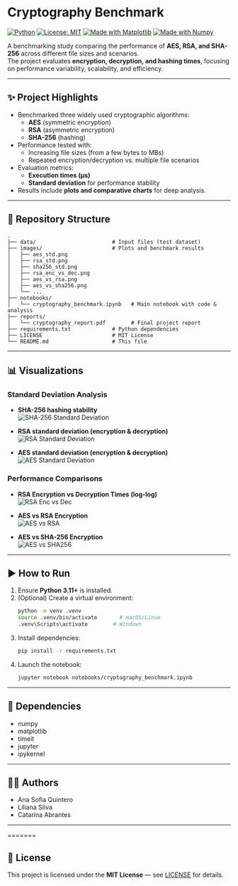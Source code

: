 # Cryptography Benchmark

[![Python](https://img.shields.io/badge/python-3.11%2B-blue)](https://www.python.org/) 
[![License: MIT](https://img.shields.io/badge/License-MIT-green.svg)](./LICENSE)
[![Made with Matplotlib](https://img.shields.io/badge/Made%20with-Matplotlib-orange)](https://matplotlib.org/)
[![Made with Numpy](https://img.shields.io/badge/Made%20with-NumPy-blueviolet)](https://numpy.org/)

A benchmarking study comparing the performance of **AES, RSA, and SHA-256** across different file sizes and scenarios.  
The project evaluates **encryption, decryption, and hashing times**, focusing on performance variability, scalability, and efficiency.

---

## ✨ Project Highlights
- Benchmarked three widely used cryptographic algorithms:
  - **AES** (symmetric encryption)
  - **RSA** (asymmetric encryption)
  - **SHA-256** (hashing)
- Performance tested with:
  - Increasing file sizes (from a few bytes to MBs)
  - Repeated encryption/decryption vs. multiple file scenarios
- Evaluation metrics:
  - **Execution times (µs)**
  - **Standard deviation** for performance stability
- Results include **plots and comparative charts** for deep analysis.

---

## 📂 Repository Structure
```
.
├── data/                        # Input files (test dataset)
├── images/                      # Plots and benchmark results
│   ├── aes_std.png
│   ├── rsa_std.png
│   ├── sha256_std.png
│   ├── rsa_enc_vs_dec.png
│   ├── aes_vs_rsa.png
│   ├── aes_vs_sha256.png
│   └── ...
├── notebooks/
│   └── cryptography_benchmark.ipynb   # Main notebook with code & analysis
├── reports/
│   └── cryptography_report.pdf        # Final project report
├── requirements.txt             # Python dependencies
├── LICENSE                      # MIT License
└── README.md                    # This file
```

---

## 📊 Visualizations

### Standard Deviation Analysis
- **SHA-256 hashing stability**  
  ![SHA-256 Standard Deviation](images/sha256_std.png)

- **RSA standard deviation (encryption & decryption)**  
  ![RSA Standard Deviation](images/rsa_std.png)

- **AES standard deviation (encryption & decryption)**  
  ![AES Standard Deviation](images/aes_std.png)

### Performance Comparisons
- **RSA Encryption vs Decryption Times (log-log)**  
  ![RSA Enc vs Dec](images/rsa_enc_vs_dec.png)

- **AES vs RSA Encryption**  
  ![AES vs RSA](images/aes_vs_rsa.png)

- **AES vs SHA-256 Encryption**  
  ![AES vs SHA256](images/aes_vs_sha256.png)

---

## ▶️ How to Run
1. Ensure **Python 3.11+** is installed.  
2. (Optional) Create a virtual environment:
   ```bash
   python -m venv .venv
   source .venv/bin/activate       # macOS/Linux
   .venv\Scripts\activate        # Windows
   ```
3. Install dependencies:
   ```bash
   pip install -r requirements.txt
   ```
4. Launch the notebook:
   ```bash
   jupyter notebook notebooks/cryptography_benchmark.ipynb
   ```

---

## 🔧 Dependencies
- numpy  
- matplotlib  
- timeit  
- jupyter  
- ipykernel  


---

## 👩‍💻 Authors
- Ana Sofia Quintero
- Liliana Silva 
- Catarina Abrantes


---
=======


## 📄 License
This project is licensed under the **MIT License** — see [LICENSE](./LICENSE) for details.
